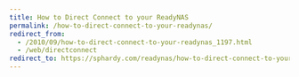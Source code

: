 ```yaml
---
title: How to Direct Connect to your ReadyNAS
permalink: /how-to-direct-connect-to-your-readynas/
redirect_from:
  - /2010/09/how-to-direct-connect-to-your-readynas_1197.html
  - /web/directconnect
redirect_to: https://sphardy.com/readynas/how-to-direct-connect-to-your-readynas/
---
```

